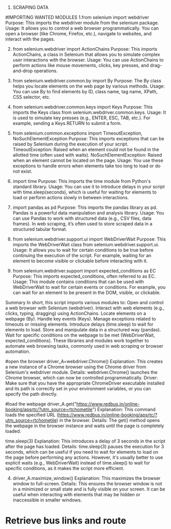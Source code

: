 1) SCRAPING DATA

#IMPORTING WANTED MODULES
1.from selenium import webdriver
Purpose: This imports the webdriver module from the selenium package.
Usage: It allows you to control a web browser programmatically. You can open a browser (like Chrome, Firefox, etc.), navigate to websites, and interact with the pages.

2. from selenium.webdriver import ActionChains
Purpose: This imports ActionChains, a class in Selenium that allows you to simulate complex user interactions with the browser.
Usage: You can use ActionChains to perform actions like mouse movements, clicks, key presses, and drag-and-drop operations.

3. from selenium.webdriver.common.by import By
Purpose: The By class helps you locate elements on the web page by various methods.
Usage: You can use By to find elements by ID, class name, tag name, XPath, CSS selector, etc.

4. from selenium.webdriver.common.keys import Keys
Purpose: This imports the Keys class from selenium.webdriver.common.keys.
Usage: It is used to simulate key presses (e.g., ENTER, ESC, TAB, etc.). For example, sending a Keys.RETURN to submit a form.

5. from selenium.common.exceptions import TimeoutException, NoSuchElementException
Purpose: This imports exceptions that can be raised by Selenium during the execution of your script.
TimeoutException: Raised when an element could not be found in the allotted time (often used with waits).
NoSuchElementException: Raised when an element cannot be located on the page.
Usage: You use these exceptions to handle errors when elements take too long to load or do not exist.

6. import time
Purpose: This imports the time module from Python's standard library.
Usage: You can use it to introduce delays in your script with time.sleep(seconds), which is useful for waiting for elements to load or perform actions slowly in between interactions.

7. import pandas as pd
Purpose: This imports the pandas library as pd. Pandas is a powerful data manipulation and analysis library.
Usage: You can use Pandas to work with structured data (e.g., CSV files, data frames). In web scraping, it’s often used to store scraped data in a structured tabular format.
8. from selenium.webdriver.support.ui import WebDriverWait
Purpose: This imports the WebDriverWait class from selenium.webdriver.support.ui.
Usage: It allows you to wait for certain conditions to be true before continuing the execution of the script. For example, waiting for an element to become visible or clickable before interacting with it.
9. from selenium.webdriver.support import expected_conditions as EC
Purpose: This imports expected_conditions, often referred to as EC.
Usage: This module contains conditions that can be used with WebDriverWait to wait for certain events or conditions. For example, you can wait for an element to be present in the DOM, visible, or clickable.

Summary
In short, this script imports various modules to:
Open and control a web browser with Selenium (webdriver).
Interact with web elements (e.g., clicks, typing, dragging) using ActionChains.
Locate elements on a webpage (By).
Handle key events (Keys).
Manage exceptions related to timeouts or missing elements.
Introduce delays (time.sleep) to wait for elements to load.
Store and manipulate data in a structured way (pandas).
Wait for specific conditions on the webpage to be met (WebDriverWait, expected_conditions).
These libraries and modules work together to automate web browsing tasks, commonly used in web scraping or browser automation.

#open the browser
driver_A=webdriver.Chrome()
Explanation: This creates a new instance of a Chrome browser using the Chrome driver from Selenium's webdriver module.
Details: webdriver.Chrome() launches the Chrome browser, which can now be controlled programmatically.
Driver: Make sure that you have the appropriate ChromeDriver executable installed and its path is correctly set in your environment variables, or you can specify the path directly.

#load the webpage
driver_A.get("https://www.redbus.in/online-booking/apsrtc/?utm_source=rtchometile")
Explanation: This command loads the specified URL (https://www.redbus.in/online-booking/apsrtc/?utm_source=rtchometile) in the browser.
Details: The get() method opens the webpage in the browser instance and waits until the page is completely loaded.

time.sleep(3)
Explanation: This introduces a delay of 3 seconds in the script after the page has loaded.
Details: time.sleep(3) pauses the execution for 3 seconds, which can be useful if you need to wait for elements to load on the page before performing any actions. However, it's usually better to use explicit waits (e.g., WebDriverWait) instead of time.sleep() to wait for specific conditions, as it makes the script more efficient.

4. driver_A.maximize_window()
Explanation: This maximizes the browser window to full-screen.
Details: This ensures the browser window is not in a minimized or small state and is fully visible on your screen. It can be useful when interacting with elements that may be hidden or inaccessible in smaller windows.

# Retrieve bus links and route
